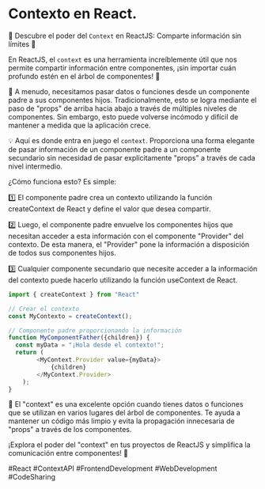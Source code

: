 # Contexto en React.

🌳 Descubre el poder del `Context` en ReactJS: Comparte información sin límites 🌳

En ReactJS, el `context` es una herramienta increíblemente útil que nos permite compartir información entre componentes, ¡sin importar cuán profundo estén en el árbol de componentes! 🚀

🔗 A menudo, necesitamos pasar datos o funciones desde un componente padre a sus componentes hijos. Tradicionalmente, esto se logra mediante el paso de "props" de arriba hacia abajo a través de múltiples niveles de componentes. Sin embargo, esto puede volverse incómodo y difícil de mantener a medida que la aplicación crece.

💡 Aquí es donde entra en juego el `context`. Proporciona una forma elegante de pasar información de un componente padre a un componente secundario sin necesidad de pasar explícitamente "props" a través de cada nivel intermedio.

¿Cómo funciona esto? Es simple:

1️⃣ El componente padre crea un contexto utilizando la función createContext de React y define el valor que desea compartir.

2️⃣ Luego, el componente padre envuelve los componentes hijos que necesitan acceder a esta información con el componente "Provider" del contexto. De esta manera, el "Provider" pone la información a disposición de todos sus componentes hijos.

3️⃣ Cualquier componente secundario que necesite acceder a la información del contexto puede hacerlo utilizando la función useContext de React.

```javascript
import { createContext } from "React"

// Crear el contexto
const MyContexto = createContext();

// Componente padre proporcionando la información
function MyComponentFather({children}) {
  const myData = "¡Hola desde el contexto!";
  return (
        <MyContext.Provider value={myData}>
            {children}
        </MyContext.Provider>
    );
}
```
🚀 El "context" es una excelente opción cuando tienes datos o funciones que se utilizan en varios lugares del árbol de componentes. Te ayuda a mantener un código más limpio y evita la propagación innecesaria de "props" a través de los componentes.

¡Explora el poder del "context" en tus proyectos de ReactJS y simplifica la comunicación entre componentes! 💬

#React #ContextAPI #FrontendDevelopment #WebDevelopment #CodeSharing

